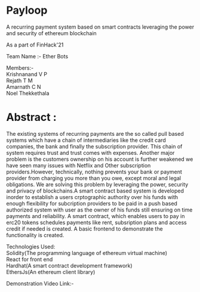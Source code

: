 # Payloop
A recurring payment system based on smart contracts leveraging the power and security of ethereum blockchain

As a part of FinHack'21 

Team Name :- Ether Bots


Members:-  
          Krishnanand V P  
          Rejath T M  
          Amarnath C N  
          Noel Thekkethala  
          
          
# Abstract :  

The existing systems of recurring payments are the so called pull based systems which have a chain of intermediaries like the credit card companies, the bank and finally the subscription provider. This chain of system requires trust and trust comes with expenses. Another major problem is the customers ownership on his account is further weakened we have seen many issues with Netflix and Other subscription providers.However, technically, nothing prevents your bank or payment provider from charging you more than you owe, except moral and legal obligations. 
We are solving this problem by leveraging the power, security and privacy of blockchains.A smart contract based system is developed inorder to establish a users crptographic authority over his funds with enough flexibility for subcription providers to be paid in a push based authorized system with user as the owner of his funds still ensuring on time payments and reliability. A smart contract, which enables users to pay in erc20 tokens schedules payments like rent, subsription plans and access credit if needed is created. A basic frontend to demonstrate the functionality is created.  


Technologies Used:  
                    Solidity(The programming language of ethereum virtual machine)  
                    React for front end  
                    Hardhat(A smart contract development framework)  
                    EthersJs(An ethereum client library)  

Demonstration Video Link:-
